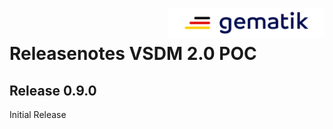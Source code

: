 <img align="right" width="250" height="47" src="doc/Gematik_Logo_Flag_With_Background.png"/> <br/>    

# Releasenotes VSDM 2.0 POC

## Release 0.9.0

Initial Release

